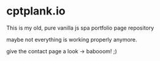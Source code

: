 # cptplank.io
This is my old, pure vanilla js spa portfolio page repository

maybe not everything is working properly anymore.

give the contact page a look -> babooom! ;)
